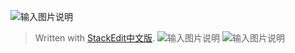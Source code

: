 ![输入图片说明](/imgs/2025-09-03/0ETWdRGuMRdJuefl.png)


> Written with [StackEdit中文版](https://stackedit.cn/).
![输入图片说明](/imgs/2025-09-03/weTKkTw6P4VeAgRX.png)
![输入图片说明](/imgs/2025-09-03/VPkWyUhanQ4haikp.png)
<!--stackedit_data:
eyJoaXN0b3J5IjpbMjk0MTE5Mjk3LDQ0MDkwNTYxOV19
-->
